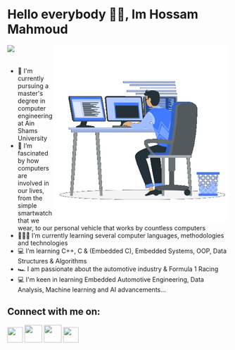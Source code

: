 #                                                         Hello everybody 🙋‍♂️, Im Hossam Mahmoud
![](https://komarev.com/ghpvc/?username=hossam-mahmoudatta&color=blueviolet&style=plastic&base=265)
<img align="right" width="400" height="400" src="Me.gif"><br /><br />
- 👋 I'm currently pursuing a master's degree in computer engineering at Ain Shams University<br />
- 👀 I’m fascinated by how computers are involved in our lives, from the simple smartwatch that we wear, to our personal vehicle that works by countless computers<br />
- 👨🏻‍💻 I’m currently learning several computer languages, methodologies and technologies<br />
- 💻 I’m learning C++, C & (Embedded C), Embedded Systems, OOP, Data Structures & Algorithms<br />
- 🏎️ I am passionate about the automotive industry & Formula 1 Racing<br />
- 💻 I'm keen in learning Embedded Automotive Engineering, Data Analysis, Machine learning and AI advancements...<br />


## Connect with me on:

[<img src = "https://user-images.githubusercontent.com/36197508/192592271-91980530-6e33-4690-ac7a-e61585bee132.png" width = "35" height = "35">](https://www.linkedin.com/in/hossammahmoudatta/) [<img src = "https://user-images.githubusercontent.com/36197508/196930088-66cb7223-5398-4c7e-85ad-cc6183f17ccd.png" width = "40" height = "40">](https://www.hackerrank.com/hosseldin/) [<img src = "https://user-images.githubusercontent.com/36197508/197341432-1f98ac5b-e5d0-42b6-83a8-a7f7b487153c.png" width = "40" height = "40">](https://leetcode.com/hosseldinatta/) [<img src = "https://user-images.githubusercontent.com/36197508/192595074-2bdab016-accd-41e6-a872-7fa2783b84af.png" width = "35" height = "35">](https://web.facebook.com/7ossamMahmoud/)










<!---
<p align="center">
  <img width="800" height="450" src="Hosa2.gif">
</p>

hossam-mahmoudatta/hossam-mahmoudatta is a ✨ special ✨ repository because its `README.md` (this file) appears on your GitHub profile.
You can click the Preview link to take a look at your changes.
--->
